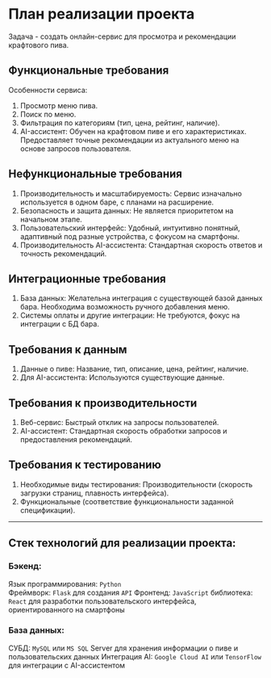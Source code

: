 # План реализации проекта

Задача - создать онлайн-сервис для просмотра и рекомендации крафтового пива.  

## Функциональные требования
Особенности сервиса:

1) Просмотр меню пива.
2) Поиск по меню.
3) Фильтрация по категориям (тип, цена, рейтинг, наличие).
4) AI-ассистент: Обучен на крафтовом пиве и его характеристиках. Предоставляет точные рекомендации из актуального меню на основе запросов пользователя.


## Нефункциональные требования
1) Производительность и масштабируемость: Сервис изначально используется в одном баре, с планами на расширение.
2) Безопасность и защита данных: Не является приоритетом на начальном этапе.
3) Пользовательский интерфейс: Удобный, интуитивно понятный, адаптивный под разные устройства, с фокусом на смартфоны.
4) Производительность AI-ассистента: Стандартная скорость ответов и точность рекомендаций.
   
## Интеграционные требования
1) База данных: Желательна интеграция с существующей базой данных бара. Необходима возможность ручного добавления меню.
2) Системы оплаты и другие интеграции: Не требуются, фокус на интеграции с БД бара.


   
## Требования к данным
1) Данные о пиве: Название, тип, описание, цена, рейтинг, наличие.
2) Для AI-ассистента: Используются существующие данные.
   
## Требования к производительности
1) Веб-сервис: Быстрый отклик на запросы пользователей.
2) AI-ассистент: Стандартная скорость обработки запросов и предоставления рекомендаций.
   
## Требования к тестированию
1) Необходимые виды тестирования: Производительности (скорость загрузки страниц, плавность интерфейса).
2) Функциональные (соответствие функциональности заданной спецификации).

---

## Стек технологий для реализации проекта:

### Бэкенд:

Язык программирования: `Python`  
Фреймворк: `Flask` для создания `API`
Фронтенд: `JavaScript` библиотека: `React` для разработки пользовательского интерфейса, ориентированного на смартфоны

### База данных:

СУБД: `MySQL` или `MS SQL` Server для хранения информации о пиве и пользовательских данных
Интеграция AI: `Google Cloud AI` или `TensorFlow` для интеграции с AI-ассистентом
